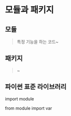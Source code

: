 # 모듈과 패키지

## 모듈 

> 특정 기능을 하는 코드~



## 패키지

>~



## 파이썬 표준 라이브러리

import module

from module import var